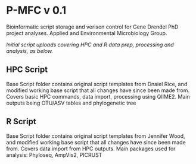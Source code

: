 # P-MFC v 0.1
Bioinformatic script storage and verison control for Gene Drendel PhD project analyses. Applied and Environmental Microbiology Group.

*Initial script uploads covering HPC and R data prep, processing and analysis, as below.*

## HPC Script
Base Script folder contains original script templates from Dnaiel Rice, and modified working base script that all changes have since been made from.
Covers basic HPC commands, data import, processing using QIIME2. Main outputs being OTU/ASV tables and phylogenetic tree

## R Script
Base Script folder contains original script templates from Jennifer Wood, and modified working base script that all changes have since been made from.
Covers data import from HPC outputs. Main packages used for analysis: Phyloseq, AmpVis2, PICRUST
